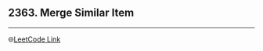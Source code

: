 ## 2363. Merge Similar Item
---
🌐[LeetCode Link](https://leetcode.com/problems/merge-similar-items/)